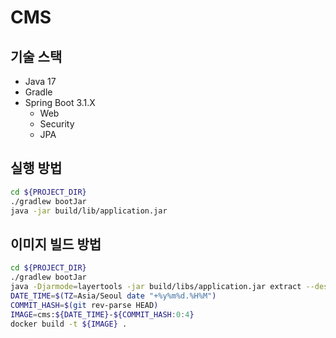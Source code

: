 # CMS

## 기술 스택
- Java 17
- Gradle
- Spring Boot 3.1.X
  - Web
  - Security
  - JPA

## 실행 방법
```bash
cd ${PROJECT_DIR}
./gradlew bootJar
java -jar build/lib/application.jar
```

## 이미지 빌드 방법
```bash
cd ${PROJECT_DIR}
./gradlew bootJar
java -Djarmode=layertools -jar build/libs/application.jar extract --destination build/libs
DATE_TIME=$(TZ=Asia/Seoul date "+%y%m%d.%H%M")
COMMIT_HASH=$(git rev-parse HEAD)
IMAGE=cms:${DATE_TIME}-${COMMIT_HASH:0:4}
docker build -t ${IMAGE} .
```

